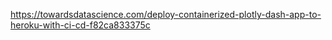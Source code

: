 https://towardsdatascience.com/deploy-containerized-plotly-dash-app-to-heroku-with-ci-cd-f82ca833375c